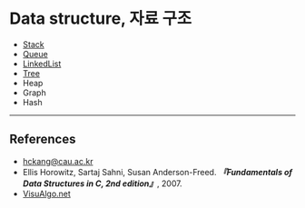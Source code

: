 # Data structure, 자료 구조

- [Stack](./Stack.md)
- [Queue](./Queue.md)
- [LinkedList](./LinkedList.md)
- [Tree](./Tree.md)
- Heap
- Graph
- Hash

---

## References

- hckang@cau.ac.kr
- Ellis Horowitz, Sartaj Sahni, Susan Anderson-Freed. ***『Fundamentals of Data Structures in C, 2nd edition』***, 2007.
- [VisuAlgo.net](https://visualgo.net/en)